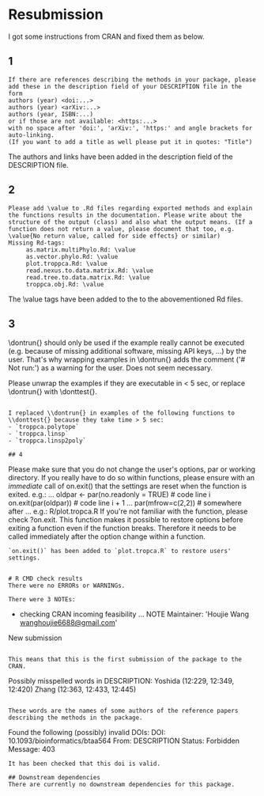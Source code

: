 # Resubmission 

I got some instructions from CRAN and fixed them as below. 

## 1  
```
If there are references describing the methods in your package, please add these in the description field of your DESCRIPTION file in the form
authors (year) <doi:...>
authors (year) <arXiv:...>
authors (year, ISBN:...)
or if those are not available: <https:...>
with no space after 'doi:', 'arXiv:', 'https:' and angle brackets for auto-linking.
(If you want to add a title as well please put it in quotes: "Title")
``` 

The authors and links have been added in the description field of the DESCRIPTION file. 

## 2 
``` 
Please add \value to .Rd files regarding exported methods and explain the functions results in the documentation. Please write about the structure of the output (class) and also what the output means. (If a function does not return a value, please document that too, e.g. \value{No return value, called for side effects} or similar)
Missing Rd-tags:
     as.matrix.multiPhylo.Rd: \value
     as.vector.phylo.Rd: \value
     plot.troppca.Rd: \value
     read.nexus.to.data.matrix.Rd: \value
     read.tree.to.data.matrix.Rd: \value
     troppca.obj.Rd: \value
``` 

The \\value tags have been added to the to the abovementioned Rd files. 

## 3 

\dontrun{} should only be used if the example really cannot be executed (e.g. because of missing additional software, missing API keys, ...) by the user. That's why wrapping examples in \dontrun{} adds the comment ('# Not run:') as a warning for the user.
Does not seem necessary.

Please unwrap the examples if they are executable in < 5 sec, or replace \dontrun{} with \donttest{}.
```

I replaced \\dontrun{} in examples of the following functions to \\donttest{} because they take time > 5 sec:
- `troppca.polytope`
- `troppca.linsp`
- `troppca.linsp2poly` 

## 4 
```
Please make sure that you do not change the user's options, par or working directory. If you really have to do so within functions, please ensure with an *immediate* call of on.exit() that the settings are reset when the function is exited. e.g.:
...
oldpar <- par(no.readonly = TRUE)    # code line i
on.exit(par(oldpar))            # code line i + 1
...
par(mfrow=c(2,2))            # somewhere after
...
e.g.: R/plot.tropca.R
If you're not familiar with the function, please check ?on.exit. This function makes it possible to restore options before exiting a function even if the function breaks. Therefore it needs to be called immediately after the option change within a function.
``` 
`on.exit()` has been added to `plot.tropca.R` to restore users' settings.


# R CMD check results
There were no ERRORs or WARNINGs. 

There were 3 NOTEs:

```
* checking CRAN incoming feasibility ... NOTE
Maintainer: 'Houjie Wang <wanghoujie6688@gmail.com>'

New submission
``` 

This means that this is the first submission of the package to the CRAN. 

```
Possibly misspelled words in DESCRIPTION:
  Yoshida (12:229, 12:349, 12:420)
  Zhang (12:363, 12:433, 12:445)
``` 

These words are the names of some authors of the reference papers describing the methods in the package. 

``` 
Found the following (possibly) invalid DOIs:
  DOI: 10.1093/bioinformatics/btaa564
    From: DESCRIPTION
    Status: Forbidden
    Message: 403
```
It has been checked that this doi is valid.

## Downstream dependencies 
There are currently no downstream dependencies for this package.